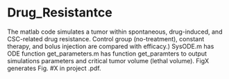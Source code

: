 # Drug_Resistantce
The matlab code simulates a tumor within spontaneous, drug-induced, and CSC-related drug resistance. Control group (no-treatment), constant therapy, and bolus injection are compared with efficacy.)
SysODE.m has ODE function
get_parameters.m has function get_paramters to output simulations parameters and critical tumor volume (lethal volume).
FigX generates Fig. #X in project .pdf.
